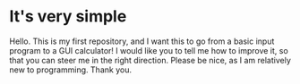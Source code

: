 # It's very simple

Hello. This is my first repository, and I want this to go from a basic input program to a GUI calculator! I would like you to tell me how to improve it, so that you can steer me in the right direction. Please be nice, as I am relatively new to programming. Thank you.
